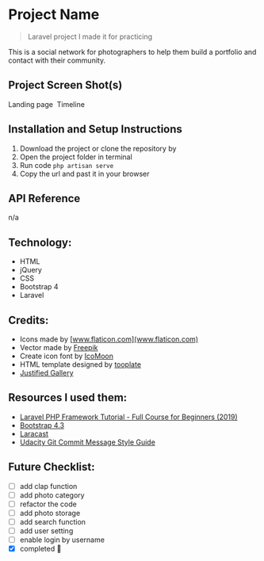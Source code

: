 # Project Name
>Laravel project I made it for practicing

This is a social network for photographers to help them build a portfolio and contact with their community.


## Project Screen Shot(s)
Landing page
![]()
Timeline
![]()

## Installation and Setup Instructions
1. Download the project or clone the repository by
2. Open the project folder in terminal
3. Run code  `php artisan serve`
4. Copy the url and past it in your browser

## API Reference
n/a

## Technology:
- HTML
- jQuery
- CSS
- Bootstrap 4
- Laravel


## Credits:
- Icons made by [www.flaticon.com](www.flaticon.com)
- Vector made by [Freepik](https://www.freepik.com)
- Create icon font by [IcoMoon](https://icomoon.io/)
- HTML template designed by [tooplate](https://www.facebook.com/tooplate)
- [Justified Gallery](http://miromannino.github.io/Justified-Gallery/)

## Resources I used them:
- [Laravel PHP Framework Tutorial - Full Course for Beginners (2019)](https://www.youtube.com/watch?v=ImtZ5yENzgE)
- [Bootstrap 4.3](https://getbootstrap.com/)
- [Laracast](https://laracasts.com/)
- [Udacity Git Commit Message Style Guide](https://udacity.github.io/git-styleguide/)

## Future Checklist:
- [ ] add clap function
- [ ] add photo category
- [ ] refactor the code
- [ ] add photo storage
- [ ] add search function
- [ ] add user setting
- [ ] enable login by username
- [x] completed :muscle:
